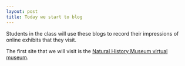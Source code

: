 ```yaml
---
layout: post
title: Today we start to blog
---
```


Students in the class will use these blogs to record their impressions of online exhibits that they visit.

The first site that we will visit is the [Natural History Museum virtual museum](http://nhm.ac.uk/visit/virtual-museum.html).
